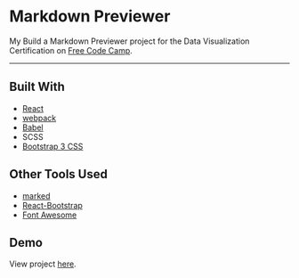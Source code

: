 # Markdown Previewer

My Build a Markdown Previewer project for the Data Visualization Certification on [Free Code Camp](https://www.freecodecamp.org).

---

## Built With
* [React](https://reactjs.org)
* [webpack](https://webpack.js.org)
* [Babel](https://babeljs.io)
* SCSS
* [Bootstrap 3 CSS](https://getbootstrap.com/docs/3.3/css)

## Other Tools Used
* [marked](https://www.npmjs.com/package/marked)
* [React-Bootstrap](https://react-bootstrap.github.io)
* [Font Awesome](http://fontawesome.io)

## Demo

View project [here](https://autumnchris.github.io/markdown-previewer).
